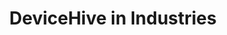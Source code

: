 ---
title: "DeviceHive in Industries"
draft: false
type: "industry"
description: "DeviceHive in Industries"
---